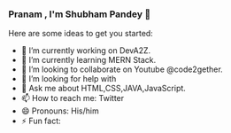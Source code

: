 ### Pranam , I'm Shubham Pandey 👋

Here are some ideas to get you started:

- 🔭 I’m currently working on DevA2Z.
- 🌱 I’m currently learning MERN Stack.
- 👯 I’m looking to collaborate on Youtube @code2gether.
- 🤔 I’m looking for help with 
- 💬 Ask me about HTML,CSS,JAVA,JavaScript.
- 📫 How to reach me: Twitter 
- 😄 Pronouns: His/him
- ⚡ Fun fact: 
